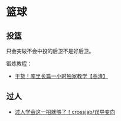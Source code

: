 # 篮球

## 投篮

只会突破不会中投的后卫不是好后卫。

锻炼教程：
- [干货！库里长篇一小时独家教学【高清】](https://www.bilibili.com/video/BV17J411c78A/?spm_id_from=333.788.videocard.1)

## 过人

- [过人学会这一招就够了！crossjab/误导变向](https://www.bilibili.com/video/BV1AJ411X7ki?t=543)

